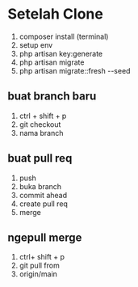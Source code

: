 # Setelah Clone

1. composer install (terminal)
2. setup env
3. php artisan key:generate
4. php artisan migrate
5. php artisan migrate::fresh --seed

## buat branch baru

1. ctrl + shift + p
2. git checkout
3. nama branch

## buat pull req

1. push
2. buka branch
3. commit ahead
4. create pull req
5. merge

## ngepull merge

1. ctrl+ shift + p
2. git pull from
3. origin/main
